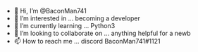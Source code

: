- 👋 Hi, I’m @BaconMan741
- 👀 I’m interested in ... becoming a developer
- 🌱 I’m currently learning ... Python3
- 💞️ I’m looking to collaborate on ... anything helpful for a newb
- 📫 How to reach me ... discord BaconMan741#1121

<!---
BaconMan741/BaconMan741 is a ✨ special ✨ repository because its `README.md` (this file) appears on your GitHub profile.
You can click the Preview link to take a look at your changes.
--->
